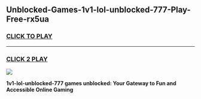 
## Unblocked-Games-1v1-lol-unblocked-777-Play-Free-rx5ua
<h3>
<a href="https://premium76.site?title=1v1-lol-unblocked-777&ref=12A">CLICK TO PLAY</a></h3>
<hr>

<h3>
<a href="https://premium76.site?title=1v1-lol-unblocked-777&ref=12A">CLICK 2 PLAY</a>
  
</h3>

<a href="https://premium76.site?title=1v1-lol-unblocked-777&ref=12A"><img src="https://clearcache.store/games.png"></a>


**1v1-lol-unblocked-777 games unblocked: Your Gateway to Fun and Accessible Online Gaming**
